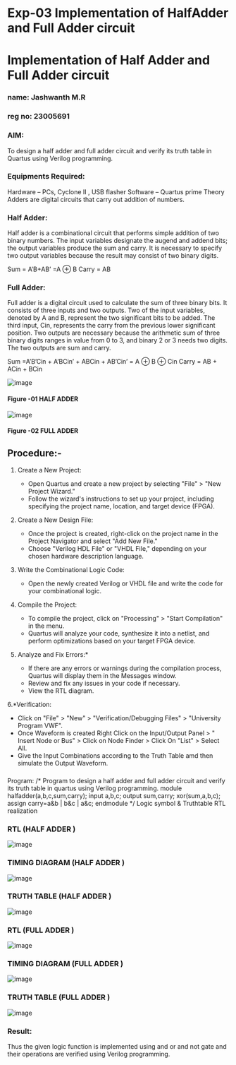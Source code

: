 # Exp-03 Implementation of HalfAdder and Full Adder circuit

# Implementation of Half Adder and Full Adder circuit
### name: Jashwanth M.R   
### reg no: 23005691
### AIM:
To design a half adder and full adder circuit and verify its truth table in Quartus using Verilog programming.

### Equipments Required:
Hardware – PCs, Cyclone II , USB flasher
Software – Quartus prime
Theory
Adders are digital circuits that carry out addition of numbers.

### Half Adder:
Half adder is a combinational circuit that performs simple addition of two binary numbers. The input variables designate the augend and addend bits; the output variables produce the sum and carry. It is necessary to specify two output variables because the result may consist of two binary digits.

Sum = A’B+AB’ =A ⊕ B Carry = AB

### Full Adder:
Full adder is a digital circuit used to calculate the sum of three binary bits. It consists of three inputs and two outputs. Two of the input variables, denoted by A and B, represent the two significant bits to be added. The third input, Cin, represents the carry from the previous lower significant position. Two outputs are necessary because the arithmetic sum of three binary digits ranges in value from 0 to 3, and binary 2 or 3 needs two digits. The two outputs are sum and carry.

Sum =A’B’Cin + A’BCin’ + ABCin + AB’Cin’ = A ⊕ B ⊕ Cin Carry = AB + ACin + BCin

 ![image](https://user-images.githubusercontent.com/36288975/163552156-a13e5a56-c638-4110-97d9-8896907c8d25.png)

#### Figure -01 HALF ADDER 


![image](https://user-images.githubusercontent.com/36288975/163552057-b3547877-6d07-45b4-b7e0-bcfebfad9e1d.png)

#### Figure -02 FULL ADDER 

## Procedure:-
1. Create a New Project:
   - Open Quartus and create a new project by selecting "File" > "New Project Wizard."
   - Follow the wizard's instructions to set up your project, including specifying the project name, location, and target device (FPGA).

2. Create a New Design File:
   - Once the project is created, right-click on the project name in the Project Navigator and select "Add New File."
   - Choose "Verilog HDL File" or "VHDL File," depending on your chosen hardware description language.

3. Write the Combinational Logic Code:
   - Open the newly created Verilog or VHDL file and write the code for your combinational logic.
     
4. Compile the Project:
   - To compile the project, click on "Processing" > "Start Compilation" in the menu.
   - Quartus will analyze your code, synthesize it into a netlist, and perform optimizations based on your target FPGA device.

5. Analyze and Fix Errors:*
   - If there are any errors or warnings during the compilation process, Quartus will display them in the Messages window.
   - Review and fix any issues in your code if necessary.
   - View the RTL diagram.

6.*Verification:
   - Click on "File" > "New" > "Verification/Debugging Files" > "University Program VWF".
   - Once Waveform is created Right Click on the Input/Output Panel > " Insert Node or Bus" > Click on Node Finder > Click On "List" > Select All.
   - Give the Input Combinations according to the Truth Table amd then simulate the Output Waveform.
### 
Program:
/*
Program to design a half adder and full adder circuit and verify its truth table in quartus using Verilog programming.
module halfadder(a,b,c,sum,carry);
input a,b,c;
output sum,carry;
xor(sum,a,b,c);
assign carry=a&b | b&c | a&c;
endmodule
*/
Logic symbol & Truthtable
RTL realization
### RTL (HALF ADDER )
![image](https://github.com/jash0738/Exp-02-Implementation-of-Half-Adder-and-Full-Adder-circuit/assets/139841600/25c8b5e2-c560-403f-977c-47200cec6d9d)
### TIMING DIAGRAM (HALF ADDER )
![image](https://github.com/jash0738/Exp-02-Implementation-of-Half-Adder-and-Full-Adder-circuit/assets/139841600/952c6177-9fb4-4893-b4b2-2c920ade1376)
### TRUTH TABLE (HALF ADDER )
![image](https://github.com/jash0738/Exp-02-Implementation-of-Half-Adder-and-Full-Adder-circuit/assets/139841600/b29b1018-f608-404d-a7a1-340d6cad6d32)
### RTL (FULL ADDER )
![image](https://github.com/jash0738/Exp-02-Implementation-of-Half-Adder-and-Full-Adder-circuit/assets/139841600/8750105a-67cf-4c0d-9f95-4dc9236a9335)

### TIMING DIAGRAM (FULL ADDER )
![image](https://github.com/jash0738/Exp-02-Implementation-of-Half-Adder-and-Full-Adder-circuit/assets/139841600/a355d9ca-85bf-48eb-b7f9-1021b9cf234b)

### TRUTH TABLE  (FULL ADDER )
![image](https://github.com/jash0738/Exp-02-Implementation-of-Half-Adder-and-Full-Adder-circuit/assets/139841600/8e4ccd7d-c1a5-4ce6-9d62-baf7a3b84373)

### Result:
Thus the given logic function is implemented using and or and not gate and their operations are verified using Verilog programming.
